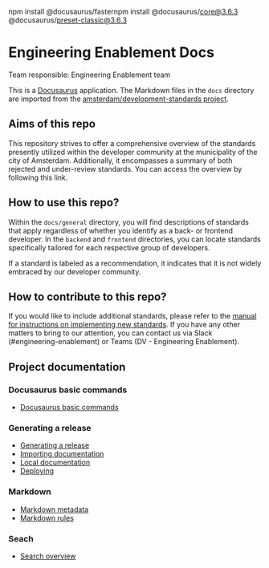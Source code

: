 npm install @docusaurus/fasternpm install @docusaurus/core@3.6.3 @docusaurus/preset-classic@3.6.3
# Engineering Enablement Docs

Team responsible: Engineering Enablement team

This is a [Docusaurus](https://docusaurus.io/) application. The Markdown files in the `docs` directory are imported from the [amsterdam/development-standards project](https://github.com/Amsterdam/development-standards).

## Aims of this repo

This repository strives to offer a comprehensive overview of the standards presently utilized within the developer community at the municipality of the city of Amsterdam. Additionally, it encompasses a summary of both rejected and under-review standards. You can access the overview by following this link.

## How to use this repo?

Within the `docs/general` directory, you will find descriptions of standards that apply regardless of whether you identify as a back- or frontend developer. In the `backend` and `frontend` directories, you can locate standards specifically tailored for each respective group of developers.

If a standard is labeled as a recommendation, it indicates that it is not widely embraced by our developer community.

## How to contribute to this repo?

If you would like to include additional standards, please refer to the [manual for instructions on implementing new standards](https://developers.amsterdam/docs/general/project-documentation). If you have any other matters to bring to our attention, you can contact us via Slack (#engineering-enablement) or Teams (DV - Engineering Enablement).

## Project documentation

### Docusaurus basic commands

- [Docusaurus basic commands](./internal-docs/docusaurus.md)

### Generating a release

- [Generating a release](./internal-docs/generating-a-release.md)
- [Importing documentation](./internal-docs/importing-docs.md)
- [Local documentation](./internal-docs/local-docs.md)
- [Deploying](./internal-docs/deploying.md)

### Markdown

- [Markdown metadata](./internal-docs/markdown-metadata.md)
- [Markdown rules](./internal-docs/markdown-rules.md)

### Seach

- [Search overview](./internal-docs/search.md)
